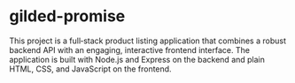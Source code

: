 # gilded-promise
This project is a full‑stack product listing application that combines a robust backend API with an engaging, interactive frontend interface. The application is built with Node.js and Express on the backend and plain HTML, CSS, and JavaScript on the frontend. 
